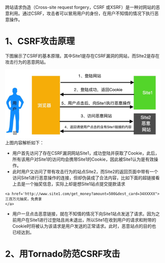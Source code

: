 跨站请求伪造（Cross-site request forgery，CSRF 或XSRF）是一种对网站的恶意利用。通过CSRF，攻击者可以冒用用户的身份，在用户不知情的情况下执行恶意操作。

# 1、CSRF攻击原理

下图展示了CSRF的基本原理。其中Site1是存在CSRF漏洞的网站，而SIte2是存在攻击行为的恶意网站。

![](/assets/Jietu20181008-221918.jpg)上图内容解析如下：

* 用户首先访问了存在CSRF漏洞网站Site1，成功登陆并获取了Cookie，此后，所有该用户对Site1的访问均会携带Site1的Cookie，因此被Site1认为是有效操作。
* 此时用户又访问了带有攻击行为的站点Site2，而Site2的返回页面中带有一个访问Site1进行恶意操作的连接，但却伪装成了合法内容，比如下面的超链接看上去是一个抽奖信息，实际上却是想Site1站点提交提款请求

```
<a href='http://www.site1.com/get_money?amount=500&dest_card=34XXXXX">
三百万元抽奖，免费拿
</a>
```

* 用户一旦点击恶意链接，就在不知情的情况下向Site1站点发送了请求。因为之前用户在Site1进行过登陆且尚未退出，所以Site1在收到用户的请求和附带的Cookie时将被认为该请求是用户发送的正常请求。此时，恶意站点的目的也已经达到。

# 2、用Tornado防范CSRF攻击



